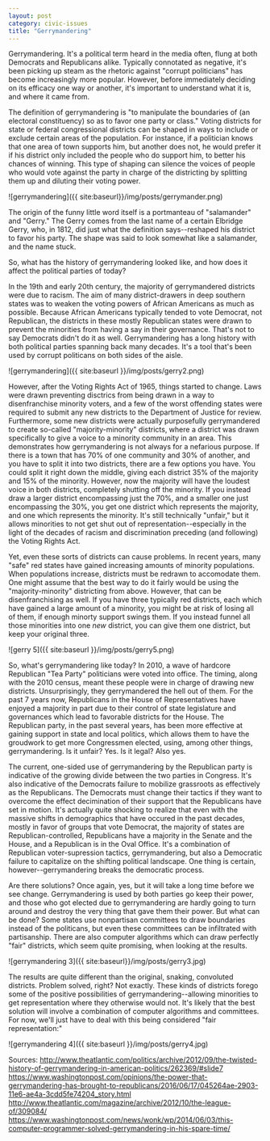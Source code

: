 ```yaml
---
layout: post
category: civic-issues
title: "Gerrymandering"
---
```


Gerrymandering. It's a political term heard in the media often, flung at both Democrats and Republicans alike. Typically connotated as negative, it's been picking up steam as the rhetoric against "corrupt politicians" has become increasingly more popular. However, before immediately deciding on its efficacy one way or another, it's important to understand what it is, and where it came from.

 The definition of gerrymandering is "to manipulate the boundaries of (an electoral constituency) so as to favor one party or class." Voting districts for state or federal congressional districts can be shaped in ways to include or exclude certain areas of the population. For instance, if a politician knows that one area of town supports him, but another does not, he would prefer it if his district only included the people who do support him, to better his chances of winning. This type of shaping can silence the voices of people who would vote against the party in charge of the districting by splitting them up and diluting their voting power. 

![gerrymandering]({{ site:baseurl}}/img/posts/gerrymander.png)

 The origin of the funny little word itself is a portmanteau of "salamander" and "Gerry." The Gerry comes from the last name of a certain Elbridge Gerry, who, in 1812, did just what the definition says--reshaped his district to favor his party. The shape was said to look somewhat like a salamander, and the name stuck. 

 So, what has the history of gerrymandering looked like, and how does it affect the political parties of today?

 In the 19th and early 20th century, the majority of gerrymandered districts were due to racism. The aim of many district-drawers in deep southern states was to weaken the voting powers of African Americans as much as possible. Because African Americans typically tended to vote Democrat, not Republican, the districts in these mostly Republican states were drawn to prevent the minorities from having a say in their governance. That's not to say Democrats didn't do it as well. Gerrymandering has a long history with both political parties spanning back many decades. It's a tool that's been used by corrupt politicans on both sides of the aisle.

![gerrymandering]({{ site:baseurl }}/img/posts/gerry2.png)

 However, after the Voting Rights Act of 1965, things started to change. Laws were drawn preventing disctrics from being drawn in a way to disenfranchise minority voters, and a few of the worst offending states were required to submit any new districts to the Department of Justice for review. Furthermore, some new districts were actually purposefully gerrymandered to create so-called "majority-minority" districts, where a district was drawn specifically to give a voice to a minority community in an area. This demonstrates how gerrymandering is not always for a nefarious purpose. If there is a town that has 70% of one community and 30% of another, and you have to split it into two districts, there are a few options you have. You could split it right down the middle, giving each district 35% of the majority and 15% of the minority. However, now the majority will have the loudest voice in both districts, completely shutting off the minority. If you instead draw a larger district encompassing just the 70%, and a smaller one just encompassing the 30%, you get one district which represents the majority, and one which represents the minority. It's still technically "unfair," but it allows minorities to not get shut out of representation--especially in the light of the decades of racism and discrimination preceding (and following) the Voting Rights Act. 

Yet, even these sorts of districts can cause problems. In recent years, many "safe" red states have gained increasing amounts of minority populations. When populations increase, districts must be redrawn to accomodate them. One might assume that the best way to do it fairly would be using the "majority-minority" districting from above. However, that can be disenfranchising as well. If you have three typically red districts, each which have gained a large amount of a minority, you might be at risk of losing all of them, if enough minorty support swings them. If you instead funnel all those minorities into one *new* district, you can give them one district, but keep your original three.

![gerry 5]({{ site:baseurl }}/img/posts/gerry5.png)

So, what's gerrymandering like today? In 2010, a wave of hardcore Republican "Tea Party" politicians were voted into office. The timing, along with the 2010 census, meant these people were in charge of drawing new districts. Unsurprisingly, they gerrymandered the hell out of them. For the past 7 years now, Republicans in the House of Representatives have enjoyed a majority in part due to their control of state legislature and governances which lead to favorable districts for the House. The Republican party, in the past several years, has been more effective at gaining support in state and local politics, which allows them to have the groudwork to get more Congressmen elected, using, among other things, gerrymandering. Is it unfair? Yes. Is it legal? Also yes. 

The current, one-sided use of gerrymandering by the Republican party is indicative of the growing divide between the two parties in Congress. It's also indicative of the Democrats failure to mobilize grassroots as effectively as the Republicans. The Democrats must change their tactics if they want to overcome the effect decimination of their support that the Republicans have set in motion. It's actually quite shocking to realize that even with the massive shifts in demographics that have occured in the past decades, mostly in favor of groups that vote Democrat, the majority of states are Republican-controlled, Republicans have a majority in the Senate and the House, and a Republican is in the Oval Office. It's a combination of Republican voter-supression tactics, gerrymandering, but also a Democratic failure to capitalize on the shifting political landscape. One thing is certain, however--gerrymandering breaks the democratic process.

Are there solutions? Once again, yes, but it will take a long time before we see change. Gerrymandering is used by both parties go keep their power, and those who got elected due to gerrymandering are hardly going to turn around and destroy the very thing that gave them their power. But what can be done? Some states use nonpartisan committees to draw boundaries instead of the politicans, but even these committees can be infiltrated with partisanship. There are also computer algorithms which can draw perfectly "fair" districts, which seem quite promising, when looking at the results.

![gerrymandering 3]({{ site:baseurl}}/img/posts/gerry3.jpg)

The results are quite different than the original, snaking, convoluted districts. Problem solved, right? Not exactly. These kinds of districts forego some of the positive possibilities of gerrymandering--allowing minorities to get representation where they otherwise would not. It's likely that the best solution will involve a combination of computer algorithms and committees. For now, we'll just have to deal with this being considered "fair representation:"

![gerrymandering 4]({{ site:baseurl }}/img/posts/gerry4.jpg)

Sources:
http://www.theatlantic.com/politics/archive/2012/09/the-twisted-history-of-gerrymandering-in-american-politics/262369/#slide7
https://www.washingtonpost.com/opinions/the-power-that-gerrymandering-has-brought-to-republicans/2016/06/17/045264ae-2903-11e6-ae4a-3cdd5fe74204_story.html
http://www.theatlantic.com/magazine/archive/2012/10/the-league-of/309084/
https://www.washingtonpost.com/news/wonk/wp/2014/06/03/this-computer-programmer-solved-gerrymandering-in-his-spare-time/